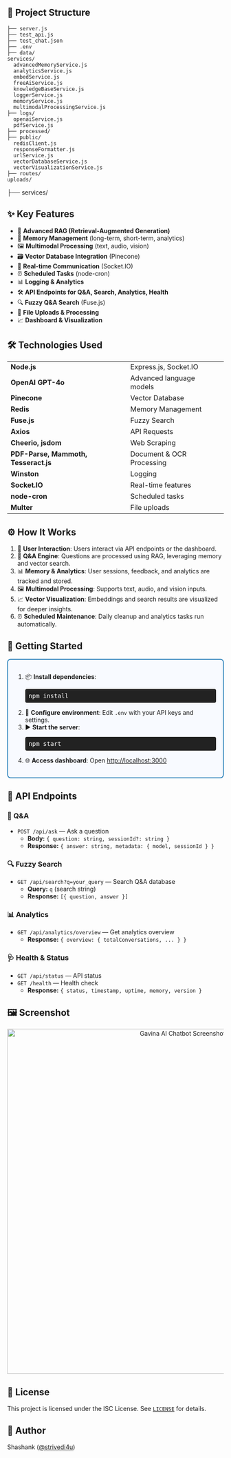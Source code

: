 

## 📁 Project Structure
```text
├── server.js
├── test_api.js
├── test_chat.json
├── .env
├── data/
services/
  advancedMemoryService.js
  analyticsService.js
  embedService.js
  freeAiService.js
  knowledgeBaseService.js
  loggerService.js
  memoryService.js
  multimodalProcessingService.js
├── logs/
  openaiService.js
  pdfService.js
├── processed/
├── public/
  redisClient.js
  responseFormatter.js
  urlService.js
  vectorDatabaseService.js
  vectorVisualizationService.js
├── routes/
uploads/
```

├── services/
## ✨ Key Features
- 🤖 **Advanced RAG (Retrieval-Augmented Generation)**
- 🧠 **Memory Management** (long-term, short-term, analytics)
- 🖼️ **Multimodal Processing** (text, audio, vision)
- 🗃️ **Vector Database Integration** (Pinecone)
- 🔌 **Real-time Communication** (Socket.IO)
- ⏰ **Scheduled Tasks** (node-cron)
- 📊 **Logging & Analytics**
- 🛠️ **API Endpoints for Q&A, Search, Analytics, Health**
- 🔍 **Fuzzy Q&A Search** (Fuse.js)
- 📁 **File Uploads & Processing**
- 📈 **Dashboard & Visualization**

## 🛠️ Technologies Used

<table>
  <tr>
    <td><b>Node.js</b></td><td>Express.js, Socket.IO</td>
  </tr>
  <tr>
    <td><b>OpenAI GPT-4o</b></td><td>Advanced language models</td>
  </tr>
  <tr>
    <td><b>Pinecone</b></td><td>Vector Database</td>
  </tr>
  <tr>
    <td><b>Redis</b></td><td>Memory Management</td>
  </tr>
  <tr>
    <td><b>Fuse.js</b></td><td>Fuzzy Search</td>
  </tr>
  <tr>
    <td><b>Axios</b></td><td>API Requests</td>
  </tr>
  <tr>
    <td><b>Cheerio, jsdom</b></td><td>Web Scraping</td>
  </tr>
  <tr>
    <td><b>PDF-Parse, Mammoth, Tesseract.js</b></td><td>Document & OCR Processing</td>
  </tr>
  <tr>
    <td><b>Winston</b></td><td>Logging</td>
  </tr>
  <tr>
    <td><b>Socket.IO</b></td><td>Real-time features</td>
  </tr>
  <tr>
    <td><b>node-cron</b></td><td>Scheduled tasks</td>
  </tr>
  <tr>
    <td><b>Multer</b></td><td>File uploads</td>
  </tr>
</table>

## ⚙️ How It Works
1. 💬 **User Interaction**: Users interact via API endpoints or the dashboard.
2. 🧩 **Q&A Engine**: Questions are processed using RAG, leveraging memory and vector search.
3. 📊 **Memory & Analytics**: User sessions, feedback, and analytics are tracked and stored.
4. 🖼️ **Multimodal Processing**: Supports text, audio, and vision inputs.
5. 📈 **Vector Visualization**: Embeddings and search results are visualized for deeper insights.
6. ⏰ **Scheduled Maintenance**: Daily cleanup and analytics tasks run automatically.

## 🚦 Getting Started

<div style="border: 2px solid #2980b9; border-radius: 8px; padding: 16px; background: #f8faff;">
  <ol>
    <li>📦 <b>Install dependencies</b>:
      <pre style="background: #222; color: #fff; padding: 8px; border-radius: 4px;">npm install</pre>
    </li>
    <li>📝 <b>Configure environment</b>: Edit <code>.env</code> with your API keys and settings.</li>
    <li>▶️ <b>Start the server</b>:
      <pre style="background: #222; color: #fff; padding: 8px; border-radius: 4px;">npm start</pre>
    </li>
    <li>🌐 <b>Access dashboard</b>: Open <a href="http://localhost:3000">http://localhost:3000</a></li>
  </ol>
</div>

## 📡 API Endpoints

### 🤖 Q&A
- `POST /api/ask` — Ask a question
  - **Body:** `{ question: string, sessionId?: string }`
  - **Response:** `{ answer: string, metadata: { model, sessionId } }`

### 🔍 Fuzzy Search
- `GET /api/search?q=your_query` — Search Q&A database
  - **Query:** `q` (search string)
  - **Response:** `[{ question, answer }]`

### 📊 Analytics
- `GET /api/analytics/overview` — Get analytics overview
  - **Response:** `{ overview: { totalConversations, ... } }`

### 🩺 Health & Status
- `GET /api/status` — API status
- `GET /health` — Health check
  - **Response:** `{ status, timestamp, uptime, memory, version }`

## 🖼️ Screenshot
<p align="center">
  <img src="public/screenshots/gavina-ai-chatbot.png" alt="Gavina AI Chatbot Screenshot" width="800" />
</p>

## 📄 License
This project is licensed under the ISC License. See [`LICENSE`](LICENSE) for details.

## 👤 Author
Shashank ([@strivedi4u](https://github.com/strivedi4u))
